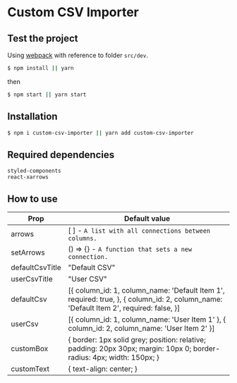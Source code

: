 # Custom CSV Importer

## Test the project

Using [webpack](https://webpack.js.org/) with reference to folder `src/dev`.

```sh
$ npm install || yarn
```

then

```sh
$ npm start || yarn start
```

## Installation

```sh
$ npm i custom-csv-importer || yarn add custom-csv-importer
```

## Required dependencies

```
styled-components
react-xarrows
```

## How to use

| Prop | Default value |
| ----- | ----- | 
| arrows | [ ] - `A list with all connections between columns.` |
| setArrows | () => {} - `A function that sets a new connection.` |
| defaultCsvTitle | "Default CSV" |
| userCsvTitle | "User CSV" |
| defaultCsv | [{ column_id: 1, column_name: 'Default Item 1', required: true, }, { column_id: 2, column_name: 'Default Item 2', required: false, }] |
| userCsv | [{ column_id: 1, column_name: 'User Item 1' }, { column_id: 2, column_name: 'User Item 2' }] |
| customBox | { border: 1px solid grey; position: relative; padding: 20px 30px; margin: 10px 0; border-radius: 4px; width: 150px; } |
| customText | { text-align: center; } |